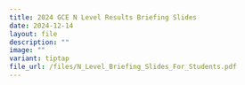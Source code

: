 ```yaml
---
title: 2024 GCE N Level Results Briefing Slides
date: 2024-12-14
layout: file
description: ""
image: ""
variant: tiptap
file_url: /files/N_Level_Briefing_Slides_For_Students.pdf
---
```

